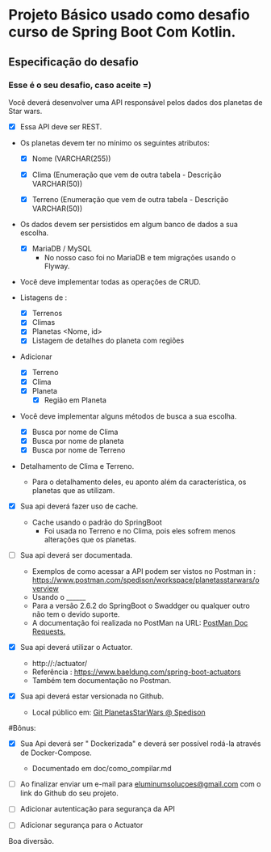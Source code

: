 # Projeto Básico usado como desafio curso de Spring Boot Com Kotlin.

## Especificação do desafio

### Esse é o seu desafio, caso aceite =)

Você deverá desenvolver uma API responsável pelos dados dos planetas de Star wars.

- [X] Essa API deve ser REST.

- Os planetas devem ter no mínimo os seguintes atributos:

  + [X] Nome (VARCHAR(255))

  + [X] Clima (Enumeração que vem de outra tabela - Descrição VARCHAR(50))

  + [X] Terreno (Enumeração que vem de outra tabela - Descrição VARCHAR(50))

- Os dados devem ser persistidos em algum banco de dados a sua escolha.
  + [X] MariaDB / MySQL
    + No nosso caso foi no MariaDB e tem migrações usando o Flyway.

- Você deve implementar todas as operações de CRUD.

- Listagens de : 
  - [X] Terrenos
  - [X] Climas
  - [X] Planetas <Nome, id>
  - [X] Listagem de detalhes do planeta com regiões
  
- Adicionar
  - [X] Terreno
  - [X] Clima
  - [X] Planeta
    - [X] Região em Planeta

- Você deve implementar alguns métodos de busca a sua escolha.
  - [x] Busca por nome de Clima  
  - [X] Busca por nome de planeta
  - [X] Busca por nome de Terreno

- Detalhamento de Clima e Terreno.
  - Para o detalhamento deles, eu aponto além da característica, os planetas que as utilizam.

- [X] Sua api deverá fazer uso de cache.
    - Cache usando o padrão do SpringBoot
      + Foi usada no Terreno e no Clima, pois eles sofrem menos alterações que os planetas.  
  
- [ ] Sua api deverá ser documentada.
  - Exemplos de como acessar a API podem ser vistos no Postman in : https://www.postman.com/spedison/workspace/planetasstarwars/overview 
  - Usando o ______
  - Para a versão 2.6.2 do SpringBoot o Swaddger ou qualquer outro não tem o devido suporte.
  - A documentação foi realizada no PostMan na URL: [PostMan Doc Requests.](https://www.postman.com/spedison/workspace/planetasstarwars/overview)  

- [X] Sua api deverá utilizar o Actuator.
  * http://<HOST>:<PORTA>/actuator/
  * Referência : https://www.baeldung.com/spring-boot-actuators
  * Também tem documentação no Postman.

- [X] Sua api deverá estar versionada no Github.
  - Local público em: [Git PlanetasStarWars @ Spedison](https://github.com/spedison/desafio-planetas-stars-wars) 

#Bônus:

* [X] Sua Api deverá ser " Dockerizada" e deverá ser possível rodá-la através de Docker-Compose.
  - Documentado em doc/como_compilar.md

* [ ] Ao finalizar enviar um e-mail para eluminumsoluçoes@gmail.com com o link do Github do seu projeto.

* [ ] Adicionar autenticação para segurança da API

* [ ] Adicionar segurança para o Actuator

Boa diversão.
